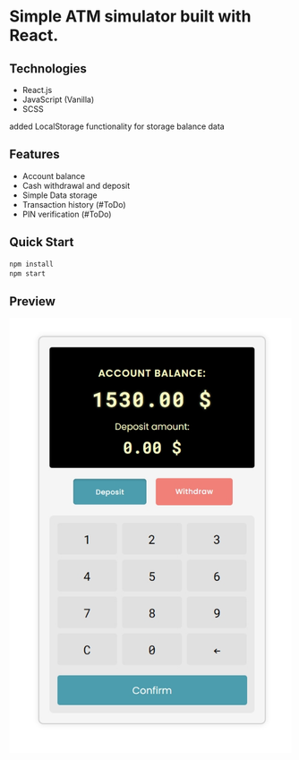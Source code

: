 # Simple ATM simulator built with React.

## Technologies
- React.js
- JavaScript (Vanilla)
- SCSS

added LocalStorage functionality for storage balance data

## Features
- Account balance
- Cash withdrawal and deposit
- Simple Data storage
- Transaction history (#ToDo)
- PIN verification (#ToDo)

## Quick Start

```bash
npm install
npm start
```

## Preview
![ATM Screenshot](/public/atm.jpg)
